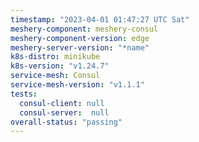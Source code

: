 ```yaml
---
timestamp: "2023-04-01 01:47:27 UTC Sat"
meshery-component: meshery-consul
meshery-component-version: edge
meshery-server-version: "*name"
k8s-distro: minikube
k8s-version: "v1.24.7"
service-mesh: Consul
service-mesh-version: "v1.1.1"
tests:
  consul-client: null
  consul-server:  null
overall-status: "passing"
---
```

